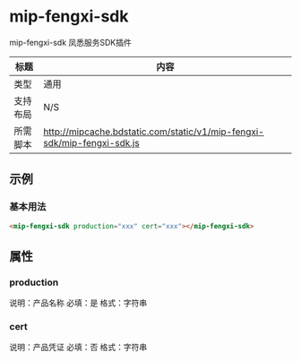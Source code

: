 # mip-fengxi-sdk

mip-fengxi-sdk 凤悉服务SDK插件

标题|内容
----|----
类型|通用
支持布局|N/S
所需脚本|http://mipcache.bdstatic.com/static/v1/mip-fengxi-sdk/mip-fengxi-sdk.js

## 示例

### 基本用法
```html
<mip-fengxi-sdk production="xxx" cert="xxx"></mip-fengxi-sdk>
```

## 属性

### production

说明：产品名称
必填：是
格式：字符串

### cert

说明：产品凭证
必填：否
格式：字符串
